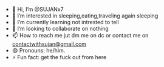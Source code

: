 - 👋 Hi, I’m @SUJANx7
- 👀 I’m interested in sleeping,eating,traveling again sleeping
- 🌱 I’m currently learning not intrested to tell
- 💞️ I’m looking to collaborate on nothing
- 📫 How to reach me jut dm me on dc or contact me on contactwithsujan@gmail.com
- 😄 Pronouns: he/him.
- ⚡ Fun fact: get the fuck out from here

<!---
SUJANx7/SUJANx7 is a ✨ special ✨ repository because its `README.md` (this file) appears on your GitHub profile.
You can click the Preview link to take a look at your changes.
--->
